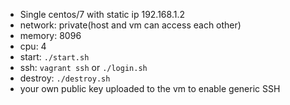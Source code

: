 - Single centos/7 with static ip 192.168.1.2
- network: private(host and vm can access each other)
- memory: 8096
- cpu: 4
- start: `./start.sh`
- ssh: `vagrant ssh` or `./login.sh`
- destroy: `./destroy.sh`
- your own public key uploaded to the vm to enable generic SSH